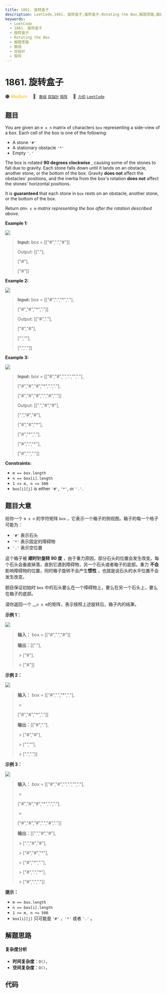 ```yaml
---
title: 1861. 旋转盒子
description: LeetCode,1861. 旋转盒子,旋转盒子,Rotating the Box,解题思路,数组,双指针,矩阵
keywords:
  - LeetCode
  - 1861. 旋转盒子
  - 旋转盒子
  - Rotating the Box
  - 解题思路
  - 数组
  - 双指针
  - 矩阵
---
```


# 1861. 旋转盒子

🟠 <font color=#ffb800>Medium</font>&emsp; 🔖&ensp; [`数组`](/tag/array.md) [`双指针`](/tag/two-pointers.md) [`矩阵`](/tag/matrix.md)&emsp; 🔗&ensp;[`力扣`](https://leetcode.cn/problems/rotating-the-box) [`LeetCode`](https://leetcode.com/problems/rotating-the-box)

## 题目

You are given an `m x n` matrix of characters `box` representing a side-view
of a box. Each cell of the box is one of the following:

  * A stone `'#'`
  * A stationary obstacle `'*'`
  * Empty `'.'`

The box is rotated **90 degrees clockwise** , causing some of the stones to
fall due to gravity. Each stone falls down until it lands on an obstacle,
another stone, or the bottom of the box. Gravity **does not** affect the
obstacles' positions, and the inertia from the box's rotation **does not**
affect the stones' horizontal positions.

It is **guaranteed** that each stone in `box` rests on an obstacle, another
stone, or the bottom of the box.

Return _an_`n x m` _matrix representing the box after the rotation described
above_.



**Example 1:**

![](https://assets.leetcode.com/uploads/2021/04/08/rotatingtheboxleetcodewithstones.png)

> 
> 
> 
> 
> 
> **Input:** box = [["#",".","#"]]
> 
> Output: [["."],
> 
> > 
> > 
>  ["#"],
> 
> > 
> > 
>  ["#"]]

**Example 2:**

![](https://assets.leetcode.com/uploads/2021/04/08/rotatingtheboxleetcode2withstones.png)

> 
> 
> 
> 
> 
> **Input:** box = [["#",".","*","."],
> 
> > 
> > 
> > 
>   ["#","#","*","."]]
> 
> Output: [["#","."],
> 
> > 
> > 
>  ["#","#"],
> 
> > 
> > 
>  ["*","*"],
> 
> > 
> > 
>  [".","."]]

**Example 3:**

![](https://assets.leetcode.com/uploads/2021/04/08/rotatingtheboxleetcode3withstone.png)

> 
> 
> 
> 
> 
> **Input:** box = [["#","#","*",".","*","."],
> 
> > 
> > 
> > 
>   ["#","#","#","*",".","."],
> 
> > 
> > 
> > 
>   ["#","#","#",".","#","."]]
> 
> Output: [[".","#","#"],
> 
> > 
> > 
>  [".","#","#"],
> 
> > 
> > 
>  ["#","#","*"],
> 
> > 
> > 
>  ["#","*","."],
> 
> > 
> > 
>  ["#",".","*"],
> 
> > 
> > 
>  ["#",".","."]]

**Constraints:**

  * `m == box.length`
  * `n == box[i].length`
  * `1 <= m, n <= 500`
  * `box[i][j]` is either `'#'`, `'*'`, or `'.'`.


## 题目大意

给你一个 `m x n` 的字符矩阵 `box` ，它表示一个箱子的侧视图。箱子的每一个格子可能为：

  * `'#'` 表示石头
  * `'*'` 表示固定的障碍物
  * `'.'` 表示空位置

这个箱子被 **顺时针旋转 90 度** ，由于重力原因，部分石头的位置会发生改变。每个石头会垂直掉落，直到它遇到障碍物，另一个石头或者箱子的底部。重力
**不会** 影响障碍物的位置，同时箱子旋转不会产生**惯性** ，也就是说石头的水平位置不会发生改变。

题目保证初始时 `box` 中的石头要么在一个障碍物上，要么在另一个石头上，要么在箱子的底部。

请你返回一个 __`n x m`的矩阵，表示按照上述旋转后，箱子内的结果。

**示例 1：**

![](https://assets.leetcode.com/uploads/2021/04/08/rotatingtheboxleetcodewithstones.png)

> 
> 
> 
> 
> 
> **输入：** box = [["#",".","#"]]
> 
> **输出：**[["."],
> 
>  > 
>  ["#"],
> 
>  > 
>  ["#"]]
> 
> 

**示例 2：**

![](https://assets.leetcode.com/uploads/2021/04/08/rotatingtheboxleetcode2withstones.png)

> 
> 
> 
> 
> 
> **输入：** box = [["#",".","*","."],
> 
>  > 
> > 
>    ["#","#","*","."]]
> 
> **输出：**[["#","."],
> 
>  > 
>  ["#","#"],
> 
>  > 
>  ["*","*"],
> 
>  > 
>  [".","."]]
> 
> 

**示例 3：**

![](https://assets.leetcode.com/uploads/2021/04/08/rotatingtheboxleetcode3withstone.png)

> 
> 
> 
> 
> 
> **输入：** box = [["#","#","*",".","*","."],
> 
>  > 
> > 
>    ["#","#","#","*",".","."],
> 
>  > 
> > 
>    ["#","#","#",".","#","."]]
> 
> **输出：**[[".","#","#"],
> 
>  > 
>  [".","#","#"],
> 
>  > 
>  ["#","#","*"],
> 
>  > 
>  ["#","*","."],
> 
>  > 
>  ["#",".","*"],
> 
>  > 
>  ["#",".","."]]
> 
> 

**提示：**

  * `m == box.length`
  * `n == box[i].length`
  * `1 <= m, n <= 500`
  * `box[i][j]` 只可能是 `'#'` ，`'*'` 或者 `'.'` 。


## 解题思路

#### 复杂度分析

- **时间复杂度**：`O()`，
- **空间复杂度**：`O()`，

## 代码

```javascript

```